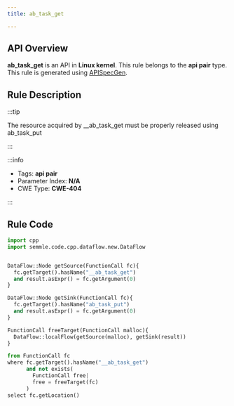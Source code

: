 ```yaml
---
title: ab_task_get

---
```



## API Overview
**ab_task_get** is an API in **Linux kernel**. This rule belongs to the **api pair** type. This rule is generated using [APISpecGen](../../tools/APISpecGen).
## Rule Description

:::tip

The resource acquired by __ab_task_get must be properly released using ab_task_put

:::

:::info

- Tags: **api pair**
- Parameter Index: **N/A**
- CWE Type: **CWE-404**

:::

## Rule Code
```python
import cpp
import semmle.code.cpp.dataflow.new.DataFlow


DataFlow::Node getSource(FunctionCall fc){
  fc.getTarget().hasName("__ab_task_get")
  and result.asExpr() = fc.getArgument(0)
}

DataFlow::Node getSink(FunctionCall fc){
  fc.getTarget().hasName("ab_task_put")
  and result.asExpr() = fc.getArgument(0)
}

FunctionCall freeTarget(FunctionCall malloc){
  DataFlow::localFlow(getSource(malloc), getSink(result))
}

from FunctionCall fc
where fc.getTarget().hasName("__ab_task_get")
      and not exists(
        FunctionCall free| 
        free = freeTarget(fc)
      )
select fc.getLocation()

    
```